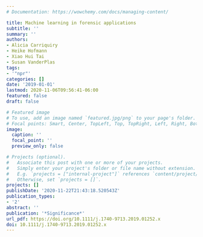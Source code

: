 ```yaml
---
# Documentation: https://wowchemy.com/docs/managing-content/

title: Machine learning in forensic applications
subtitle: ''
summary: ''
authors:
- Alicia Carriquiry
- Heike Hofmann
- Xiao Hui Tai
- Susan VanderPlas
tags:
- '"npr"'
categories: []
date: '2019-01-01'
lastmod: 2020-11-06T09:56:41-06:00
featured: false
draft: false

# Featured image
# To use, add an image named `featured.jpg/png` to your page's folder.
# Focal points: Smart, Center, TopLeft, Top, TopRight, Left, Right, BottomLeft, Bottom, BottomRight.
image:
  caption: ''
  focal_point: ''
  preview_only: false

# Projects (optional).
#   Associate this post with one or more of your projects.
#   Simply enter your project's folder or file name without extension.
#   E.g. `projects = ["internal-project"]` references `content/project/deep-learning/index.md`.
#   Otherwise, set `projects = []`.
projects: []
publishDate: '2020-11-22T21:43:18.520543Z'
publication_types:
- '2'
abstract: ''
publication: '*Significance*'
url_pdf: https://doi.org/10.1111/j.1740-9713.2019.01252.x
doi: 10.1111/j.1740-9713.2019.01252.x
---
```

